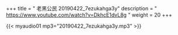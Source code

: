 +++
title = " 老黑公民 20190422_7ezukahga3y"
description = " https://www.youtube.com/watch?v=DkhcE1dvL8g "
weight = 20
+++


{{< myaudio01 mp3="20190422_7ezukahga3y.mp3" >}}

